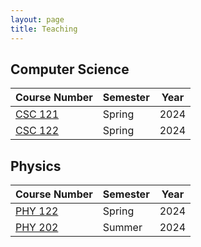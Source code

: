 ```yaml
---
layout: page
title: Teaching
---
```


## Computer Science

| Course Number | Semester | Year |
| ------------- | -------- | ---- |
| [CSC 121](./csc/121/2024/spring/index.html) | Spring   | 2024 |
| [CSC 122](./csc/122/2024/spring/index.html) | Spring   | 2024 |

## Physics

| Course Number | Semester | Year |
| ------------- | -------- | ---- |
| [PHY 122](./phy/122/2024/spring/index.html) | Spring | 2024 |
| [PHY 202](./phy/202/2024/summer/index.html) | Summer | 2024 |
